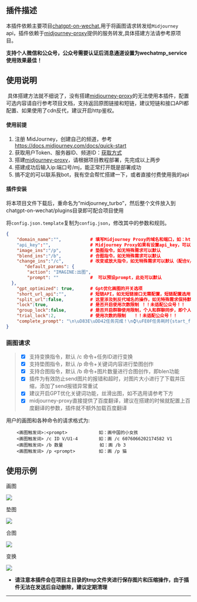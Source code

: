 ## 插件描述

本插件依赖主要项目[chatgpt-on-wechat](https://github.com/zhayujie/chatgpt-on-wechat),用于将画图请求转发给`Midjourney` api，插件依赖于[midjourney-proxy](https://github.com/novicezk/midjourney-proxy)提供的服务转发,具体搭建方法请参考原项目。

**支持个人微信和公众号，公众号需要认证后消息通道设置为wechatmp_service使用效果最佳！**

## 使用说明

​	具体搭建方法就不细说了，没有搭建[midjourney-proxy](https://github.com/novicezk/midjourney-proxy)的无法使用本插件，配置可选内容请自行参考项目文档，支持返回原图链接和短链，建议短链和接口API都配置、如果使用了cdn反代，建议开启http鉴权。

#### 使用前提

1. 注册 MidJourney，创建自己的频道，参考 https://docs.midjourney.com/docs/quick-start
2. 获取用户Token、服务器ID、频道ID：[获取方式](https://github.com/novicezk/midjourney-proxy/blob/main/docs/discord-params.md)
3. 搭建[midjourney-proxy](https://github.com/novicezk/midjourney-proxy)，请根据项目教程部署，先完成以上两步
4. 搭建成功后输入ip:端口号/mj，能正常打开既是部署成功
5. 搞不定的可以联系我bot，我有空会帮忙搭建一下，或者直接付费使用我的api

#### 插件安装

将本项目文件下载后，重命名为“midjourney_turbo”，然后整个文件放入到chatgpt-on-wechat/plugins目录即可配合项目使用

将`config.json.template`复制为`config.json`，修改其中的参数和规则。

```json
{
    "domain_name":"",    		# 填写Midjourney Proxy的域名和端口，如：http://127.0.0.1:8080
    "api_key":"",   			# Midjourney Proxy如果有设置api_key，可以配置
    "image_ins":"/p",  	  		# 垫图指令，如无特殊需求可以默认
    "blend_ins":"/b",      	 	# 合图指令，如无特殊需求可以默认
    "change_ins":"/c",   		# 改变或放大指令，如无特殊需求可以默认（配合V/U）
       "default_params": {
        "action": "IMAGINE:出图",
        "prompt": ""        	#  可以预设prompt，此处可以默认
  },
    "gpt_optimized": true,  	# Gpt优化画图的开关选项
    "short_url_api":"",     	# 短链API，如无短链接口无需配置，短链配置选用“Url-Shorten-Worker”项目
    "split_url":false,      	# 这里涉及到反代域名的操作，如无特殊需求保持默认即可
    "lock":true,                # 是否开启使用次数限制 ！！未适配公众号！！
    "group_lock":false,			# 是否开启群聊使用限制，个人和群聊同步，即个人次数满了，群聊也不行  ！！未适配公众号！！
    "trial_lock":2,				# 使用次数的限制   ！！未适配公众号！！
    "complete_prompt": "\n\uD83E\uDD42任务完成！\n⌚\uFE0F任务耗时{start_finish},总耗时{submit_finish}\n--------------------------------\n\uD83C\uDD94任务ID:{id}\n--------------------------------\n\uD83D\uDCE7回复以下指令衍生或选图\uD83D\uDCE7\n\n画 /ins {id} V1\n画 /ins {id} V2\n画 /ins {id} V3\n画 /ins {id} V4\n画 /ins {id} U1\n画 /ins {id} U2\n画 /ins {id} U3\n画 /ins {id} U4\n\n--------------------------------\n\uD83D\uDC49V1～V4(衍生图片)\n\uD83D\uDC49U1～U4(确认选图)\n\u200D\uD83D\uDCBBTip：左上到右下依次为1234\n--------------------------------\n\uD83C\uDF20如果不出图片，请点击原图链接：\n{imgurl}"         # 画图完成提示词，注意占位符格式和变量名   
}
```

### 画图请求

> - [x] 支持变换指令，默认 /c 命令+任务ID进行变换
> - [x] 支持垫图指令，默认 /p 命令+关键词内容进行垫图创作
> - [x] 支持合图指令，默认 /b 命令+图片数量进行合图创作，即blen功能
> - [x] 插件为有效防止send图片的报错和超时，对图片大小进行了下载并压缩，添加了send报错异常重试
> - [x] 建议开启GPT优化关键词功能，丝滑出图，如不选用请参考下方
> - [x] midjourney-proxy直接提供了百度翻译，建议在搭建的时候就配置上百度翻译的参数，插件就不额外加载百度翻译

用户的画图和各种命令的请求格式为:

```
    <画图触发词>:<prompt>			如：画中国的小女孩
    <画图触发词> /c ID V/U1-4		如：画 /c 6076066202174582 V1
    <画图触发词> /b 数量		 	   如：画 /b 3
    <画图触发词> /p <prompt>			如：画 /p 猫
```

## 使用示例

画图

![](https://github.com/chazzjimel/midjourney_turbo/blob/main/doc/images/001.png)

垫图

![](https://github.com/chazzjimel/midjourney_turbo/blob/main/doc/images/002.png)

合图

![](https://github.com/chazzjimel/midjourney_turbo/blob/main/doc/images/003.png)

变换

![](https://github.com/chazzjimel/midjourney_turbo/blob/main/doc/images/005.png)

- **请注意本插件会在项目主目录的tmp文件夹进行保存图片和压缩操作，由于插件无法在发送后自动删除，建议定期清理**



------
